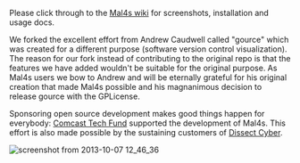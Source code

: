 Please click through to the [Mal4s wiki](https://github.com/secure411dotorg/OpenGL-Malicious-Host-Finder/wiki) for screenshots, installation and usage docs.



We forked the excellent effort from Andrew Caudwell called "gource" which was created for a different purpose (software version control visualization). The reason for our fork instead of contributing to the original repo is that the features we have added wouldn't be suitable for the original purpose. As Mal4s users we bow to Andrew and will be eternally grateful for his original creation that made Mal4s possible and his magnanimous decision to release gource with the GPLicense.

Sponsoring open source development makes good things happen for everybody: [Comcast Tech Fund](http://techfund.comcast.com) supported the development of Mal4s. This effort is also made possible by the sustaining customers of [Dissect Cyber](http://dissectcyber.com/).

![screenshot from 2013-10-07 12_46_36](https://f.cloud.github.com/assets/655557/1352135/b4ddf98e-3732-11e3-8fc3-7a661ab544b3.png)

